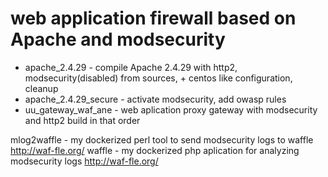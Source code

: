 # web application firewall based on Apache and modsecurity

- apache_2.4.29 - compile Apache 2.4.29 with http2, modsecurity(disabled) from sources, + centos like configuration, cleanup
- apache_2.4.29_secure - activate modsecurity, add owasp rules
- uu_gateway_waf_ane - web aplication proxy gateway with modsecurity and http2
 build in that order

mlog2waffle - my dockerized perl tool to send modsecurity logs to waffle http://waf-fle.org/
waffle - my dockerized php aplication for analyzing modsecurity logs http://waf-fle.org/
